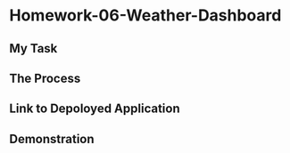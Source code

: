 # Homework-06-Weather-Dashboard

## My Task 

## The Process

## Link to Depoloyed Application 

## Demonstration